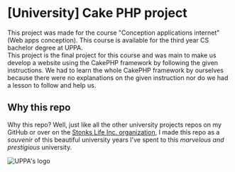 # [University] Cake PHP project

This project was made for the course "Conception applications internet" (Web apps conception). This course is available for the third year CS bachelor degree at UPPA.<br/>
This project is the final project for this course and was main to make us develop a website using the CakePHP framework by following the given instructions.
We had to learn the whole CakePHP framework by ourselves because there were no explanations on the given instruction nor do we had a lesson to follow and help us.


## Why this repo

Why this repo? Well, just like all the other university projects repos on my GitHub or over on the [Stonks Life Inc. organization](https://github.com/Stonks-Life-Inc), I made this repo as a _souvenir_ of this beautiful university years I've spent to this _marvelous and prestigious_ university.

![UPPA's logo](https://upload.wikimedia.org/wikipedia/fr/thumb/4/41/Logo_UPPA.svg/250px-Logo_UPPA.svg.png)
